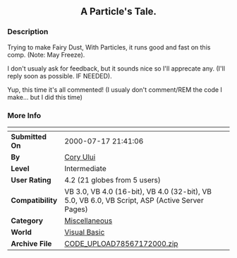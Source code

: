 ﻿<div align="center">

## A Particle's Tale\.


</div>

### Description

Trying to make Fairy Dust, With Particles, it runs good and fast on this comp. (Note: May Freeze).

I don't usualy ask for feedback, but it sounds nice so I'll apprecate any. (I'll reply soon as possible. IF NEEDED).

Yup, this time it's all commented! (I usualy don't comment/REM the code I make... but I did this time)
 
### More Info
 


<span>             |<span>
---                |---
**Submitted On**   |2000-07-17 21:41:06
**By**             |[Cory Ului](https://github.com/Planet-Source-Code/PSCIndex/blob/master/ByAuthor/cory-ului.md)
**Level**          |Intermediate
**User Rating**    |4.2 (21 globes from 5 users)
**Compatibility**  |VB 3\.0, VB 4\.0 \(16\-bit\), VB 4\.0 \(32\-bit\), VB 5\.0, VB 6\.0, VB Script, ASP \(Active Server Pages\) 
**Category**       |[Miscellaneous](https://github.com/Planet-Source-Code/PSCIndex/blob/master/ByCategory/miscellaneous__1-1.md)
**World**          |[Visual Basic](https://github.com/Planet-Source-Code/PSCIndex/blob/master/ByWorld/visual-basic.md)
**Archive File**   |[CODE\_UPLOAD78567172000\.zip](https://github.com/Planet-Source-Code/cory-ului-a-particle-s-tale__1-9825/archive/master.zip)








